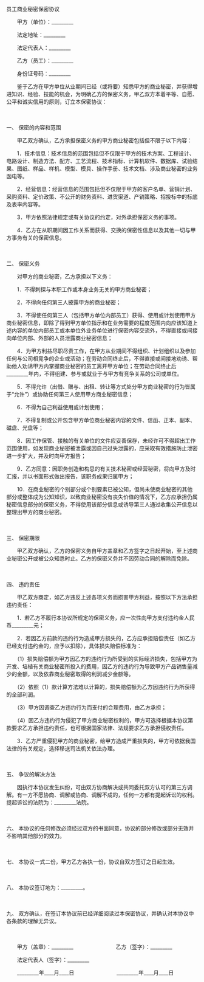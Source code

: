 



员工商业秘密保密协议



 

　　甲方（单位）：_________

　　法定地址：_________

　　法定代表人：_________　　

　　乙方（员工）：_________

　　身份证号码：_________　　

　　鉴于乙方在甲方单位从业期间已经（或将要）知悉甲方的商业秘密，并获得增进知识、经验、技能的机会，为明确乙方的保密义务，甲乙双方本着平等、自愿、公平和诚实信用的原则，订立本保密协议：

　　

一、
保密的内容和范围

　　甲乙双方确认，乙方承担保密义务的甲方商业秘密包括但不限于以下内容：

　　1．技术信息：技术信息的范围包括但不仅限于甲方的技术方案、工程设计、电路设计、制造方法、配方、工艺流程、技术指标、计算机软件、数据库、试验结果、图纸、样品、样机、模型、模具、操作手册、技术文档、涉及商业秘密的业务函电等。

　　2．经营信息：经营信息的范围包括但不仅限于甲方的客户名单、营销计划、采购资料、定价政策、不公开的财务资料、进货渠道、产销策略、招投标中的标底及表率内容等。

　　3．甲方依照法律规定或有关协议的约定，对外承担保密义务的事项。

　　4．乙方在从职期间因工作关系而获得、交换的保密性信息以及其他一切与甲方事务有关的保密信息。

　　

二、
保密义务

　　对甲方的商业秘密，乙方承担以下义务：

　　1．不得刺探与本职工作或本身业务无关的甲方商业秘密；

　　2．不得向任何第三人披露甲方的商业秘密；

　　3．不得使任何第三人（包括甲方单位内部员工）获得、使用或计划使用甲方商业秘密信息，即除了得到甲方单位指示和在业务需要的程度范围内向应该知道上述内容的单位内部员工或本单位外业务单位进行保密内容交流外，不得直接或间接向单位内部、外部的人员泄露商业秘密信息；

　　4．为甲方利益尽职尽责工作，在甲方从业期间不得组织、计划组织以及参加任何与公司相竞争的企业或活动；在劳动合同终止后，不得直接或间接地劝诱、帮助他人劝诱甲方内掌握商业秘密的员工离开甲方单位；在劳动合同终止后_________年内，不得组建、参与或就业于与甲方有竞争关系的公司或单位。

　　5．不得允许（出借、赠与、出租、转让等方式处分甲方商业秘密的行为皆属于“允许”）或协助任何第三人使用甲方商业秘密信息；

　　6．不得为自己利益使用或计划使用；

　　7．不得复制或公开包含甲方单位商业秘密内容的文件、信函、正本、副本、磁盘、光盘等；

　　8．因工作保管、接触的有关单位的文件应妥善保存，未经许可不得超出工作范围使用，如发现商业秘密被泄露或因自己过失泄露的，应采取有效措施防止泄密进一步扩大，并及时向甲方报告；

　　9．乙方同意：因职务创造和构思的有关技术秘密或经营秘密，将向甲方及时汇报，并以书面形式做出报告，该职务成果归属甲方；

　　10．在商业秘密的个别部分或个别要素已被公知，但尚未使商业秘密的其他部分或整体成为公知知识，以致商业秘密没有丧失价值的情况下，乙方应承担仍属秘密信息部分的保密义务，不得使用该部分信息或诱导第三人通过收集公开信息以整理出甲方的商业秘密。

　　

三、
保密期限

　　甲乙双方确认，乙方的保密义务自甲方盖章和乙方签字之日起开始，至上述商业秘密公开或被公众知悉时止。乙方的保密义务并不因劳动合同的解除而免除。

　　

四、
违约责任

　　甲乙双方商定，如乙方违反上述各项义务而损害甲方利益，按照以下方法承担违约责任：

　　1．若乙方不履行本协议所规定的保密义务，应一次性向甲方支付违约金人民币_________元；

　　2．若因乙方前款的违约行为造成甲方损失的，乙方应承担赔偿责任（如乙方已经支付违约金的，应予以扣除），具体损失赔偿标准为：

　　（1）损失赔偿额为甲方因乙方的违约行为所受到的实际经济损失，包括甲方为开发、培植有关商业秘密所投入的费用，因乙方的违约行为导致甲方产品销售量减少的金额，以及依靠商业秘密取得的利润减少金额等。

　　（2）依照（1）款计算方法难以计算的，损失赔偿额为乙方因违约行为所获得的全部利润。

　　（3）甲方因调查乙方违约行为而支付的合理费用，由乙方承担；

　　（4）因乙方违约行为侵犯了甲方商业秘密权利的，甲方可选择根据本协议第款要求乙方承担违约责任，也可根据国家法律、法规要求乙方承担侵权责任。

　　3．乙方严重侵犯甲方的商业秘密，给甲方造成严重损失的，甲方可依据我国法律的有关规定，选择移送司法机关依法办理。

　　

五、
争议的解决方法

　　因执行本协议发生纠纷，可由双方协商解决或共同委托双方认可的第三方调解。有一方不愿协商、调解或协商、调解不成的，任何一方都有提起诉讼的权利。提起诉讼的法院为：_________法院。

　　

六、
本协议的任何修改必须经过双方的书面同意，协议的部分修改或部分无效并不影响其他部分的效力。

　　

七、
本协议一式二份，甲方乙方各执一份，协议自双方签订之日起生效。

　　

八、
本协议签订地为：_________。

　　

九、
双方确认，在签订本协议前已经详细阅读过本保密协议，并确认对本协议中各条款的理解无异议。

　　

　　甲方（盖章）：_________　　　　　　　　乙方（签字）：_________　　

　　法定代表人（签字）：_________　　

　　_________年____月____日　　　　　　　　_________年____月____日